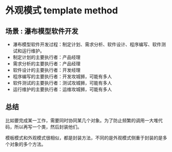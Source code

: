 # 外观模式 template method

## 场景 : 瀑布模型软件开发

- 瀑布模型软件开发过程：制定计划、需求分析、软件设计、程序编写、软件测试和运行维护。
- 制定计划的主要执行者：产品经理
- 需求分析的主要执行者：产品经理
- 软件设计的主要执行者：开发经理
- 程序编写的主要执行者：开发攻城狮，可能有多人
- 软件测试的主要执行者：测试攻城狮，可能有多人
- 运行维护的主要执行者：运维攻城狮，可能有多人

## 总结

比如要完成某一工作，需要同时协同某几个对象。为了防止频繁的调用一大堆代码，所以再写一个类，然后封装他们。

模板模式和外观模式很相似，都是封装方法，不同的是外观模式侧重于封装的是多个对象的多个方法。
